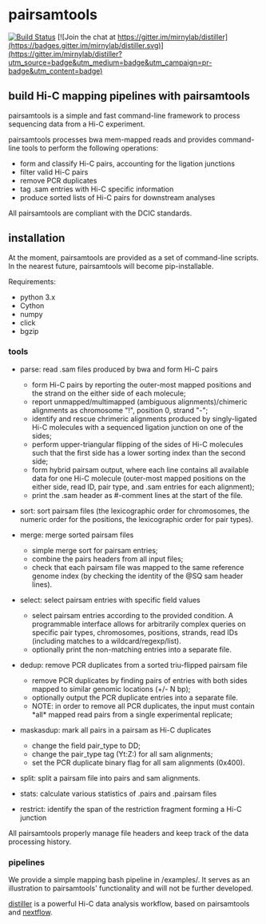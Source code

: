 # pairsamtools

[![Build Status](https://travis-ci.org/mirnylab/pairsamtools.svg?branch=master)](https://travis-ci.org/mirnylab/pairsamtools)
[![Join the chat at https://gitter.im/mirnylab/distiller](https://badges.gitter.im/mirnylab/distiller.svg)](https://gitter.im/mirnylab/distiller?utm_source=badge&utm_medium=badge&utm_campaign=pr-badge&utm_content=badge)

## build Hi-C mapping pipelines with pairsamtools

pairsamtools is a simple and fast command-line framework to process sequencing
data from a Hi-C experiment.

pairsamtools processes bwa mem-mapped reads and provides command-line tools to 
perform the following operations:
- form and classify Hi-C pairs, accounting for the ligation junctions
- filter valid Hi-C pairs
- remove PCR duplicates 
- tag .sam entries with Hi-C specific information
- produce sorted lists of Hi-C pairs for downstream analyses

All pairsamtools are compliant with the DCIC standards.

## installation

At the moment, pairsamtools are provided as a set of command-line scripts.
In the nearest future, pairsamtools will become pip-installable.

Requirements:
- python 3.x
- Cython
- numpy
- click
- bgzip

### tools

- parse: read .sam files produced by bwa and form Hi-C pairs
    - form Hi-C pairs by reporting the outer-most mapped positions and the strand
    on the either side of each molecule;
    - report unmapped/multimapped (ambiguous alignments)/chimeric alignments as
    chromosome "!", position 0, strand "-";
    - identify and rescue chrimeric alignments produced by singly-ligated Hi-C 
    molecules with a sequenced ligation junction on one of the sides;
    - perform upper-triangular flipping of the sides of Hi-C molecules 
    such that the first side has a lower sorting index than the second side;
    - form hybrid pairsam output, where each line contains all available data 
    for one Hi-C molecule (outer-most mapped positions on the either side, 
    read ID, pair type, and .sam entries for each alignment);
    - print the .sam header as #-comment lines at the start of the file.

- sort: sort pairsam files (the lexicographic order for chromosomes, 
    the numeric order for the positions, the lexicographic order for pair types).

- merge: merge sorted pairsam files
    - simple merge sort for pairsam entries;
    - combine the pairs headers from all input files;
    - check that each pairsam file was mapped to the same reference genome index 
    (by checking the identity of the @SQ sam header lines).

- select: select pairsam entries with specific field values
    - select pairsam entries according to the provided condition. A programmable
    interface allows for arbitrarily complex queries on specific pair types, 
    chromosomes, positions, strands, read IDs (including matches to a
    wildcard/regexp/list).
    - optionally print the non-matching entries into a separate file.

- dedup: remove PCR duplicates from a sorted triu-flipped pairsam file
    - remove PCR duplicates by finding pairs of entries with both sides mapped
    to similar genomic locations (+/- N bp);
    - optionally output the PCR duplicate entries into a separate file.
    - NOTE: in order to remove all PCR duplicates, the input must contain \*all\* 
      mapped read pairs from a single experimental replicate;

- maskasdup: mark all pairs in a pairsam as Hi-C duplicates
    - change the field pair_type to DD;
    - change the pair_type tag (Yt:Z:) for all sam alignments;
    - set the PCR duplicate binary flag for all sam alignments (0x400).

- split: split a pairsam file into pairs and sam alignments.

- stats: calculate various statistics of .pairs and .pairsam files

- restrict: identify the span of the restriction fragment forming a Hi-C junction

All pairsamtools properly manage file headers and keep track of the data
processing history.

### pipelines

We provide a simple mapping bash pipeline in /examples/.
It serves as an illustration to pairsamtools' functionality and
will not be further developed.

[distiller](https://github.com/mirnylab/distiller-nf) is a powerful
Hi-C data analysis workflow, based on pairsamtools and 
[nextflow](https://www.nextflow.io/).


